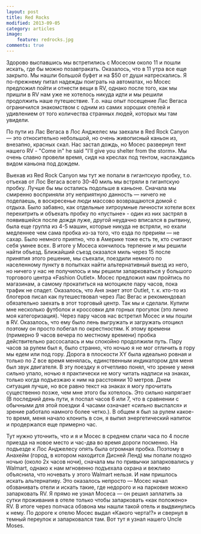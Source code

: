```yaml
---
layout: post
title: Red Rocks
modified: 2013-09-05
category: articles
image:
    feature: redrocks.jpg
comments: true
---
```


Здорово выспавшись мы встретились с Мосесом около 11 и пошли искать, где бы
можно позавтракать. Оказалось, что в 11 утра все еще закрыто. Мы нашли большой
буфет и на $50 от души натрескались. Я по-прежнему питал надежды поиграть на
автоматах, но Мосес предложил пойти и отнести вещи в RV, однако после того, как
мы пришли в RV нам уже не хотелось никуда идти и мы решили продолжить наше
путешествие. Т.о. наш опыт посещение Лас Вегаса ограничился знакомством с одним
из самих хороших отелей и удивлением от того количества странных людей, которых
мы там увидели.

По пути из Лас Вегаса в Лос Анджелес мы заехали в Red Rock Canyon — это
относительно небольшой, но очень живописный каньон из, внезапно, красных скал.
Нас застал дождь, но Мосес развернул тент нашего RV - "Come in" he said "I'll
give you shelter from the storm». Мы очень славно провели время, сидя на
креслах под тентом, наслаждаясь видом каньона под дождем.

Выехав из Red Rock Canyon мы тут же попали в гигантскую пробку, т.о. отъехав от
Лос Вегаса всего 30-40 миль мы встряли в гигантскую пробку. Лучше бы мы
остались подольше в каньоне. Сначала мы смиренно восприняли эту неприятную
данность — ничего не поделаешь, в воскресенье люди массово возвращаются домой с
отдыха. Было забавно, как отдельные хитроумные личности хотели всех перехитрить
и объехать пробку по «пустыне» - один из них застрял в появившейся после дождя
луже, другой неудачно вписался в рытвину, была еще группа из 4-5 машин, которые
никуда не встряли, но ехали медленнее чем сама пробка из-за того, что езда по
прериям — не сахар. Было немного приятно, что в Америке тоже есть те, кто
считают себя умнее всех. В итоге у Мосеса кончилось терпение и мы решили найти
объезд. Ближайший съезд оказался миль через 15 после принятия этого решение, мы
съехали, поездили немного по населенному пункту в попытках найти альтернативный
выезд из него, но ничего у нас не получилось и мы решили запарковаться у
большого торгового центра «Fashion Outlet». Мосес предложил нам пройтись по
магазинам, а самому прокатиться на мотоцикле пару часов, пока трафик не спадет.
Оказалось, что Аня знает этот Outlet, т. к. кто-то из блогеров писал как
путешествовал через Лас Вегас и рекомендовал обязательно заехать в этот
торговый центр. Так мы и сделали. Купили мне несколько футболок и кроссовки для
горных прогулок (это лично моя категоризация). Через пару часов нас встретил
Мосес и мы пошли в RV. Оказалось, что ему было лень выгружать и загружать
 отоцикл поэтому он просто побегал по окрестностям. К этому времени (примерно 9
        часов вечера по местному времени) пробка действительно рассосалась и мы
спокойно продолжили путь. Пару часов за рулем был я, было странно, что ночью я
не мог отличить в гору мы едем или под гору. Дорога в плоскости XY была
идеально ровная и только по Z все время менялась, единственным индикатором для
меня был звук двигателя. В эту поездку я отчетливо понял, что зрение у меня
сильно упало, ночью я практически не могу читать надписи на знаках, только
когда подъезжаю к ним на расстоянии 10 метров. Днем ситуация лучше, но все
равно текст на знаках я могу прочитать существенно позже, чем мне этого бы
хотелось. Это сильно напрягает (В 	последний день пути, я поспал часов 6 	или
        7, что в сравнении с обычными для 	этой поездки 4 часами означает
        «сильно 	выспался» и зрение работало намного 	более четко.). В
общем я был за рулем какое-то время, меня начало клонить в сон, я выпил
энергетический напиток и продержался еще примерно час.  


Тут нужно уточнить, что и я и Мосес в среднем спали
    часа по 4 после приезда на новое место и час-два во время дороги посменно.
    На подъезде к Лос Анджелесу опять была огромная пробка. Поэтому в Анахейм
    (город, в котором находится Дисней Ленд) мы попали поздно ночью (около 2х
            часов ночи), сначала мы по привычки запарковались у Walmart, однако
    к нам мгновенно подъехала охрана и вежливо объяснила, что ночевать у этого
    Walmart нельзя. И нам пришлось искать альтернативу. Это оказалось непросто
    — Мосес начал обзванивать отели и искать такие, где недорого и на парковке
    можно запарковать RV. Я прямо не узнал Мосеса — он решил заплатить за сутки
    проживания в отеле только чтобы запарковать «как положено» RV. В итоге
    через полчаса обзвона мы нашли такой отель и выдвинулись к нему. По дороге
    к отелю Мосес выдал «Какого черта!?» и свернул в темный переулок и
    запарковался там. Вот тут я узнал нашего Uncle Moses.
